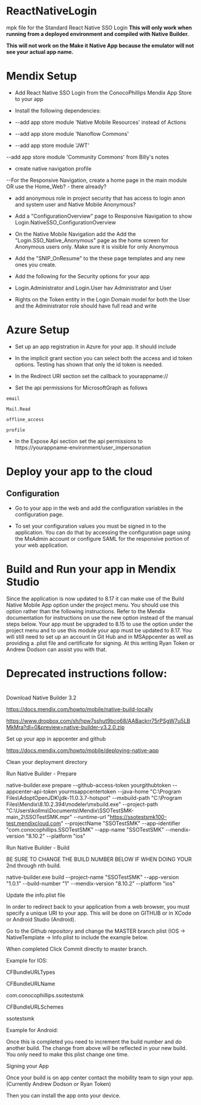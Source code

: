 # ReactNativeLogin
mpk file for the Standard React Native SSO Login
**This will only work when running from a deployed environment and compiled with Native Builder.** 

 

**This will not work on the Make it Native App because the emulator will not see your actual app name.**  

 

 

# Mendix Setup 

- Add React Native SSO Login from the ConocoPhillips Mendix App Store to your app 

- Install the following dependencies: 

- --add app store module 'Native Mobile Resources' instead of Actions 
- --add app store module 'Nanoflow Commons' 

- --add app store module 'JWT' 

--add app store module 'Community Commons' from Billy's notes 


- create native navigation profile 

--For the Responsive Navigation, create a home page in the main module OR use the Home_Web? - there already? 

- add anonymous role in project security that has access to login anon and system user and Native Mobile Anonymous? 

- Add a "ConfigurationOverview" page to Responsive Navigation to show Login.NativeSSO_ConfigurationOverview 

- On the Native Mobile Navigation add the Add the "Login.SSO_Native_Anonymous" page as the home screen for Anonymous users only. Make sure it is visible for only Anonymous  

- Add the "SNIP_OnResume" to the these page templates and any new ones you create.   

- Add the following for the Security options for your app 

- Login.Administrator and Login.User hav Administrator and User

- Rights on the Token entity in the Login Domain model for both the User and the Administrator role should have full read and write 

 

# Azure Setup 

- Set up an app registration in Azure for your app. It should include 

- In the implicit grant section you can select both the access and id token options. Testing has shown that only the id token is needed.

- In the Redirect URI section set the callback to yourappname:// 

- Set the api permissions for MicrosoftGraph as follows 


```
email 

Mail.Read 

offline_access 

profile
```
 

 

- In the Expose Api section set the api permissions to https://yourappname-environment/user_impersonation  

 

# Deploy your app to the cloud 

## Configuration  

- Go to your app in the web and add the configuration variables in the configuration page. 

- To set your configuration values you must be signed in to the application. You can do that by accessing the configuration page using the MxAdmin account or configure SAML for the responsive portion of your web application. 

  

# Build and Run your app in Mendix Studio 

 
Since the application is now updated to 8.17 it can make use of the Build Native Mobile App option under the project menu. You should use this option rather than the following instructions. Refer to the Mendix documentation for instructions on use the new option instead of the manual steps below. Your app must be upgraded to 8.15 to use the option under the project menu and to use this module your app must be updated to 8.17. You will still need to set up an account in Git Hub and in MSAppcenter as well as providing a .plist file and certificate for signing. At this writing Ryan Token or Andrew Dodson can assist you with that. 



# Deprecated instructions follow:
#  
Download Native Builder 3.2 

 

https://docs.mendix.com/howto/mobile/native-build-locally 

https://www.dropbox.com/sh/hpw7sshut9bco68/AABackrr75rPSgW7u5LBMkMra?dl=0&preview=native-builder-v3.2.0.zip 

 

Set up your app in appcenter and github 

https://docs.mendix.com/howto/mobile/deploying-native-app 


Clean your deployment directory 

 

Run Native Builder  - Prepare 

native-builder.exe prepare --github-access-token yourgithubtoken --appcenter-api-token yourmsappcentertoken --java-home "C:\Program Files\AdoptOpenJDK\jdk-11.0.3.7-hotspot" --mxbuild-path "C:\Program Files\Mendix\8.10.2.394\modeler\mxbuild.exe" --project-path "C:\Users\kollms\Documents\Mendix\SSOTestSMK-main_2\SSOTestSMK.mpr"  --runtime-url "https://ssotestsmk100-test.mendixcloud.com"  --projectName "SSOTestSMK" --app-identifier "com.conocophillips.SSOTestSMK" --app-name "SSOTestSMK" --mendix-version "8.10.2" --platform "ios" 

 

Run Native Builder  -  Build 

BE SURE TO CHANGE THE BUILD NUMBER BELOW IF WHEN DOING YOUR 2nd through nth build. 
 

native-builder.exe build --project-name "SSOTestSMK" --app-version "1.0.1" --build-number "1" --mendix-version "8.10.2"  --platform "ios" 


Update the info.plist file 

In order to redirect back to your application from a web browser, you must specify a unique URI to your app. This will be done on GITHUB or in XCode or Android Studio (Android). 

Go to the Github repository and change the MASTER branch plist  (IOS -> NativeTemplate -> Info.plist to include the example below.    

When completed Click Commit directly to master branch. 

Example for IOS: 

<key>CFBundleURLTypes</key>   

<array>   

<dict>  

<key>CFBundleURLName</key>   

<string>com.conocophillips.ssotestsmk</string>   

<key>CFBundleURLSchemes</key>  

<array>  

<string>ssotestsmk</string>  

</array>  

</dict>   

 

Example for Android: 

 

<intent-filter> <action android:name="android.intent.action.VIEW" /> <category android:name="android.intent.category.DEFAULT" /> <category android:name="android.intent.category.BROWSABLE" /> <data android:scheme="my-scheme" android:host="my-host" android:pathPrefix="" /> </intent-filter>   

   

Once this is completed you need to increment the build number and do another build. The change from above will be reflected in your new build. You only need to make this plist change one time.  

 

Signing your App 

Once your build is on app center contact the mobility team to sign your app. (Currently Andrew Dodson or Ryan Token) 

Then you can install the app onto your device.  
